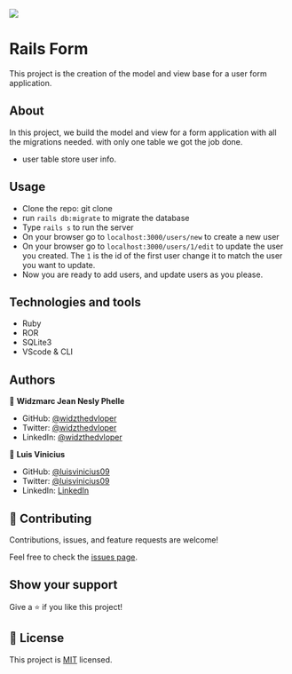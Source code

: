 ![](https://img.shields.io/badge/Microverse-blueviolet)
# Rails Form
This project is the creation of the model and view base for a user form application.

## About
In this project, we build the model and view for a form application with all the migrations needed.
with only one table we got the job done.
- user table store user info.

## Usage
- Clone the repo: git clone 
- run `rails db:migrate` to migrate the database
- Type `rails s` to run the server
- On your browser go to `localhost:3000/users/new` to create a new user
- On your browser go to `localhost:3000/users/1/edit` to update the user you created. The `1` is the id of the first user change it to match the user you want to update.
- Now you are ready to add users, and update users as you please.

## Technologies and tools
- Ruby
- ROR
- SQLite3
- VScode & CLI

## Authors

👤 **Widzmarc Jean Nesly Phelle**

- GitHub: [@widzthedvloper](https://github.com/widzthedvloper)
- Twitter: [@widzthedvloper](https://twitter.com/widzthedvloper)
- LinkedIn: [@widzthedvloper](https://www.linkedin.com/in/widzmarc-jean-nesly-phelle-252a26129/)

👤 **Luis Vinicius**

- GitHub: [@luisvinicius09](https://github.com/luisvinicius09)
- Twitter: [@luisvinicius09]()
- LinkedIn: [LinkedIn](https://linkedin.com/in/luis-vinicius)

## 🤝 Contributing

Contributions, issues, and feature requests are welcome!

Feel free to check the [issues page](https://github.com/abdulkhaliqdev/Tic-Tac-Toe/issues).

## Show your support

Give a ⭐️ if you like this project!

## 📝 License

This project is [MIT](/LICENSE) licensed.